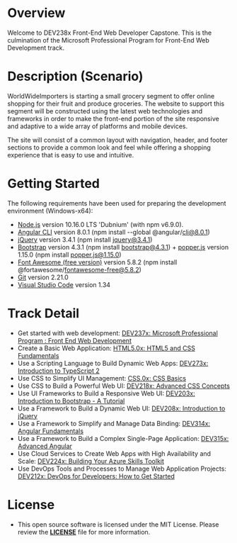 # Overview
Welcome to DEV238x Front-End Web Developer Capstone.
This is the culmination of the Microsoft Professional Program for Front-End Web Development track.

# Description (Scenario)
WorldWideImporters is starting a small grocery segment to offer online shopping for their fruit and produce groceries. The website to support this segment will be constructed using the latest web technologies and frameworks in order to make the front-end portion of the site responsive and adaptive to a wide array of platforms and mobile devices.

The site will consist of a common layout with navigation, header, and footer sections to provide a common look and feel while offering a shopping experience that is easy to use and intuitive.

# Getting Started
The following requirements have been used for preparing the development environment (Windows-x64):
* [Node.js](https://nodejs.org) version 10.16.0 LTS 'Dubnium' (with npm v6.9.0).
* [Angular CLI](https://cli.angular.io) version 8.0.1 (npm install --global @angular/cli@8.0.1)
* [jQuery](https://jquery.com) version 3.4.1 (npm install jquery@3.4.1)
* [Bootstrap](https://getbootstrap.com) version 4.3.1 (npm install bootstrap@4.3.1) + [popper.js](https://popper.js.org) version 1.15.0 (npm install popper.js@1.15.0)
* [Font Awesome (free version)](https://fontawesome.com/how-to-use/on-the-web/setup/using-package-managers) version 5.8.2 (npm install @fortawesome/fontawesome-free@5.8.2)
* [Git](https://git-scm.com) version 2.21.0
* [Visual Studio Code](https://code.visualstudio.com) version 1.34

# Track Detail
* Get started with web development: [DEV237x: Microsoft Professional Program : Front End Web Development](https://courses.edx.org/certificates/8fbce8ead4a844f3969d1567f4657a1e)
* Create a Basic Web Application: [HTML5.0x: HTML5 and CSS Fundamentals](https://courses.edx.org/certificates/606e534c6f4e492295f897d3407609e6)
* Use a Scripting Language to Build Dynamic Web Apps: [DEV273x: Introduction to TypeScript 2](https://courses.edx.org/certificates/2148addaec1c401ebba0cc4212c0c9fe)
* Use CSS to Simplify UI Management: [CSS.0x: CSS Basics](https://courses.edx.org/certificates/92f9b4bb319640578fc543858d8c92b7)
* Use CSS to Build a Powerful Web UI: [DEV218x: Advanced CSS Concepts](https://courses.edx.org/certificates/453fd9990e44460cbc4832298c86724a)
* Use UI Frameworks to Build a Responsive Web UI: [DEV203x: Introduction to Bootstrap - A Tutorial](https://courses.edx.org/certificates/baeea9b0b53146238d7a6b7f65bc256d)
* Use a Framework to Build a Dynamic Web UI: [DEV208x: Introduction to jQuery](https://courses.edx.org/certificates/f742d4465f3b42a185a6e25e71a826b2)
* Use a Framework to Simplify and Manage Data Binding: [DEV314x: Angular Fundamentals](https://courses.edx.org/certificates/694070b014e24d11a918f92e1e0b4faf)
* Use a Framework to Build a Complex Single-Page Application: [DEV315x: Advanced Angular](https://courses.edx.org/certificates/82ceba0366304c7183fae58d17384e0b)
* Use Cloud Services to Create Web Apps with High Availability and Scale: [DEV224x: Building Your Azure Skills Toolkit](https://courses.edx.org/certificates/ac4d88b5556b447bb2014713ecaafe1d)
* Use DevOps Tools and Processes to Manage Web Application Projects: [DEV212x: DevOps for Developers: How to Get Started](https://courses.edx.org/certificates/43e7cbcf951c4798b451ed138319def7)

# License
* This open source software is licensed under the MIT License.
Please review the [**LICENSE**](https://github.com/OscarNET/OscarNET-DEV238x/blob/master/LICENSE) file for more information.
